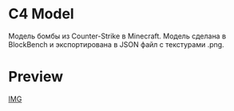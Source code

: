 # C4 Model
Модель бомбы из Counter-Strike в Minecraft. Модель сделана в BlockBench и экспортирована в JSON файл с текстурами .png.

# Preview
[IMG](https://raw.githubusercontent.com/dmitriykotik/C4Minecraft/main/IMG_20240410_094241_961.jpg)
